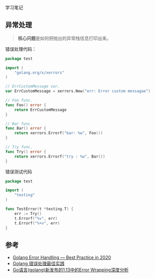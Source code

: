 学习笔记

## 异常处理

> **核心问题**是如何把抛出的异常栈信息打印出来。

错误处理代码：

```go
package test

import (
	"golang.org/x/xerrors"
)

// ErrCustomMessage var.
var ErrCustomMessage = xerrors.New("err: Error custom messagae")

// Foo func.
func Foo() error {
	return ErrCustomMessage
}

// Bar func.
func Bar() error {
	return xerrors.Errorf("bar: %w", Foo())
}

// Try func.
func Try() error {
	return xerrors.Errorf("try : %w", Bar())
}
```

错误测试代码

```go
package test

import (
	"testing"
)

func TestError(t *testing.T) {
	err := Try()
	t.Errorf("%v", err)
	t.Errorf("%+v", err)
}
```

## 参考

* [Golang Error Handling — Best Practice in 2020](https://itnext.io/golang-error-handling-best-practice-a36f47b0b94c)
* [Golang 错误处理最佳实践](https://medium.com/@dche423/golang-error-handling-best-practice-cn-42982bd72672)
* [Go语言(golang)新发布的1.13中的Error Wrapping深度分析](https://www.flysnow.org/2019/09/06/go1.13-error-wrapping.html)
